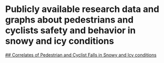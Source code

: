 # Publicly available research data and graphs about pedestrians and cyclists safety and behavior in snowy and icy conditions
[## Correlates of Pedestrian and Cyclist Falls in Snowy and Icy conditions](paper_correlates.md) 

